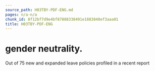 ```yaml
---
source_path: H03TBY-PDF-ENG.md
pages: n/a-n/a
chunk_id: 8f12bf7d9e4bf87888338491e1883840ef3aaa01
title: H03TBY-PDF-ENG
---
```

# gender neutrality.

Out of 75 new and expanded leave policies proﬁled in a recent report
